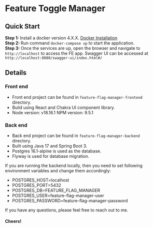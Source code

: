 # Feature Toggle Manager

## Quick Start
<b>Step 1:</b> Install a docker version 4.X.X. [Docker Installation](https://docs.docker.com/get-docker/) \
<b>Step 2:</b> Run command `docker-compose up` to start the application. \
<b>Step 3:</b> Once the services are up, open the browser and navigate to `http://localhost` to access the FE app. Swagger UI can be accessed at `http://localhost:8080/swagger-ui/index.html#/`

## Details
### Front end
 - Front end project can be found in `feature-flag-manager-frontend` directory.
 - Build using React and Chakra UI component library.
 - Node version: v18.16.1 NPM version: 9.5.1

### Back end
 - Back end project can be found in `feature-flag-manager-backend` directory.
 - Built using Java 17 and Spring Boot 3.
 - Postgres 16.1-alpine is used as the database.
 - Flyway is used for database migration.

If you are running the backend locally, then you need to set following environment variables and change them accordingly:
- POSTGRES_HOST=localhost
- POSTGRES_PORT=5432
- POSTGRES_DB=FEATURE_FLAG_MANAGER
- POSTGRES_USER=feature-flag-manager-user
- POSTGRES_PASSWORD=feature-flag-manager-password

If you have any questions, please feel free to reach out to me.

#### Cheers!
